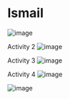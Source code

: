 # Ismail
![image](https://github.com/Ismail-Ben/ECE444-F2023-Assignment1/assets/48138437/6da6a9df-c37b-4d31-82a7-b98e495849c5)

Activity 2
![image](https://github.com/Ismail-Ben/ECE444-F2023-Assignment1/assets/48138437/f607aa1e-43b9-40de-8e13-281ba8dfaf26)

Activity 3
![image](https://github.com/Ismail-Ben/ECE444-F2023-Assignment1/assets/48138437/263d7db5-b200-4870-9033-de6d5182b434)

Activity 4
![image](https://github.com/Ismail-Ben/ECE444-F2023-Assignment1/assets/48138437/aa92de65-66ca-41d1-95e4-f509ef025141)

![image](https://github.com/Ismail-Ben/ECE444-F2023-Assignment1/assets/48138437/c4047752-8928-461e-a3cd-ad6ac28ec44d)



